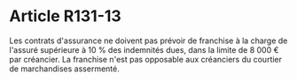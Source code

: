 # Article R131-13

Les contrats d'assurance ne doivent pas prévoir de franchise à la charge de l'assuré supérieure à 10 % des indemnités dues, dans la limite de 8 000 € par créancier. La franchise n'est pas opposable aux créanciers du courtier de marchandises assermenté.
